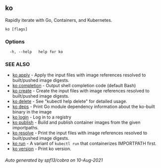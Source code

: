 ## ko

Rapidly iterate with Go, Containers, and Kubernetes.

```
ko [flags]
```

### Options

```
  -h, --help   help for ko
```

### SEE ALSO

* [ko apply](ko_apply.md)	 - Apply the input files with image references resolved to built/pushed image digests.
* [ko completion](ko_completion.md)	 - Output shell completion code (default Bash)
* [ko create](ko_create.md)	 - Create the input files with image references resolved to built/pushed image digests.
* [ko delete](ko_delete.md)	 - See "kubectl help delete" for detailed usage.
* [ko deps](ko_deps.md)	 - Print Go module dependency information about the ko-built binary in the image
* [ko login](ko_login.md)	 - Log in to a registry
* [ko publish](ko_publish.md)	 - Build and publish container images from the given importpaths.
* [ko resolve](ko_resolve.md)	 - Print the input files with image references resolved to built/pushed image digests.
* [ko run](ko_run.md)	 - A variant of `kubectl run` that containerizes IMPORTPATH first.
* [ko version](ko_version.md)	 - Print ko version.

###### Auto generated by spf13/cobra on 10-Aug-2021
